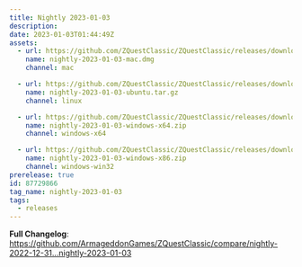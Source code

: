 ```yaml
---
title: Nightly 2023-01-03
description: 
date: 2023-01-03T01:44:49Z
assets: 
  - url: https://github.com/ZQuestClassic/ZQuestClassic/releases/download/nightly-2023-01-03/nightly-2023-01-03-mac.dmg
    name: nightly-2023-01-03-mac.dmg
    channel: mac

  - url: https://github.com/ZQuestClassic/ZQuestClassic/releases/download/nightly-2023-01-03/nightly-2023-01-03-ubuntu.tar.gz
    name: nightly-2023-01-03-ubuntu.tar.gz
    channel: linux

  - url: https://github.com/ZQuestClassic/ZQuestClassic/releases/download/nightly-2023-01-03/nightly-2023-01-03-windows-x64.zip
    name: nightly-2023-01-03-windows-x64.zip
    channel: windows-x64

  - url: https://github.com/ZQuestClassic/ZQuestClassic/releases/download/nightly-2023-01-03/nightly-2023-01-03-windows-x86.zip
    name: nightly-2023-01-03-windows-x86.zip
    channel: windows-win32
prerelease: true
id: 87729866
tag_name: nightly-2023-01-03
tags:
  - releases
---
```


**Full Changelog**: https://github.com/ArmageddonGames/ZQuestClassic/compare/nightly-2022-12-31...nightly-2023-01-03
